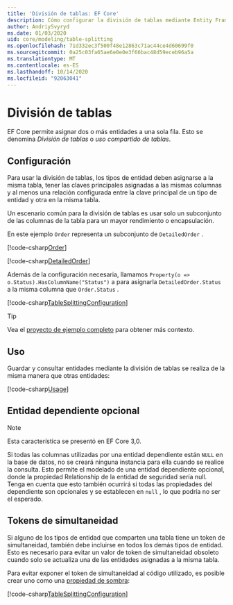 ```yaml
---
title: 'División de tablas: EF Core'
description: Cómo configurar la división de tablas mediante Entity Framework Core
author: AndriySvyryd
ms.date: 01/03/2020
uid: core/modeling/table-splitting
ms.openlocfilehash: 71d332ec3f500f48e12863c71ac44ce4d60699f0
ms.sourcegitcommit: 0a25c03fa65ae6e0e0e3f66bac48d59eceb96a5a
ms.translationtype: MT
ms.contentlocale: es-ES
ms.lasthandoff: 10/14/2020
ms.locfileid: "92063041"
---
```

# <a name="table-splitting"></a>División de tablas

EF Core permite asignar dos o más entidades a una sola fila. Esto se denomina _División de tablas_ o _uso compartido de tablas_.

## <a name="configuration"></a>Configuración

Para usar la división de tablas, los tipos de entidad deben asignarse a la misma tabla, tener las claves principales asignadas a las mismas columnas y al menos una relación configurada entre la clave principal de un tipo de entidad y otra en la misma tabla.

Un escenario común para la división de tablas es usar solo un subconjunto de las columnas de la tabla para un mayor rendimiento o encapsulación.

En este ejemplo `Order` representa un subconjunto de `DetailedOrder` .

[!code-csharp[Order](../../../samples/core/Modeling/TableSplitting/Order.cs?name=Order)]

[!code-csharp[DetailedOrder](../../../samples/core/Modeling/TableSplitting/DetailedOrder.cs?name=DetailedOrder)]

Además de la configuración necesaria, llamamos `Property(o => o.Status).HasColumnName("Status")` a para asignarla `DetailedOrder.Status` a la misma columna que `Order.Status` .

[!code-csharp[TableSplittingConfiguration](../../../samples/core/Modeling/TableSplitting/TableSplittingContext.cs?name=TableSplitting)]

> [!TIP]
> Vea el [proyecto de ejemplo completo](https://github.com/dotnet/EntityFramework.Docs/tree/master/samples/core/Modeling/TableSplitting) para obtener más contexto.

## <a name="usage"></a>Uso

Guardar y consultar entidades mediante la división de tablas se realiza de la misma manera que otras entidades:

[!code-csharp[Usage](../../../samples/core/Modeling/TableSplitting/Program.cs?name=Usage)]

## <a name="optional-dependent-entity"></a>Entidad dependiente opcional

> [!NOTE]
> Esta característica se presentó en EF Core 3,0.

Si todas las columnas utilizadas por una entidad dependiente están `NULL` en la base de datos, no se creará ninguna instancia para ella cuando se realice la consulta. Esto permite el modelado de una entidad dependiente opcional, donde la propiedad Relationship de la entidad de seguridad sería null. Tenga en cuenta que esto también ocurrirá si todas las propiedades del dependiente son opcionales y se establecen en `null` , lo que podría no ser el esperado.

## <a name="concurrency-tokens"></a>Tokens de simultaneidad

Si alguno de los tipos de entidad que comparten una tabla tiene un token de simultaneidad, también debe incluirse en todos los demás tipos de entidad. Esto es necesario para evitar un valor de token de simultaneidad obsoleto cuando solo se actualiza una de las entidades asignadas a la misma tabla.

Para evitar exponer el token de simultaneidad al código utilizado, es posible crear uno como una [propiedad de sombra](xref:core/modeling/shadow-properties):

[!code-csharp[TableSplittingConfiguration](../../../samples/core/Modeling/TableSplitting/TableSplittingContext.cs?name=ConcurrencyToken&highlight=2)]
